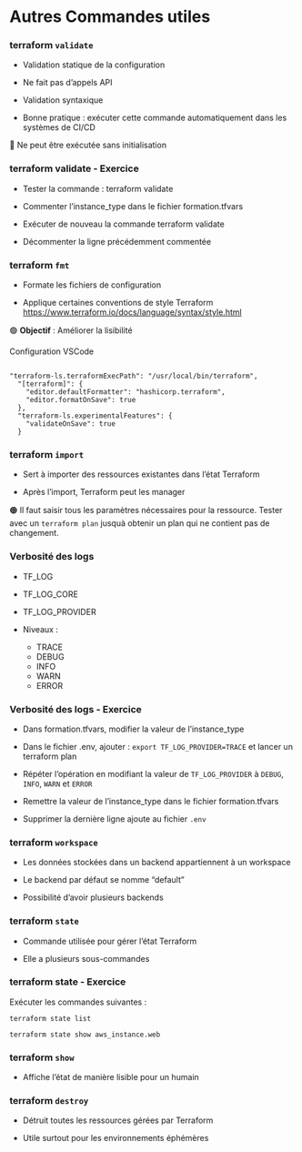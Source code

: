 

# Autres Commandes utiles

### terraform `validate`

- Validation statique de la configuration

- Ne fait pas d’appels API

- Validation syntaxique

- Bonne pratique : exécuter cette commande automatiquement dans les systèmes de CI/CD

🔴 Ne peut être exécutée sans initialisation


### terraform validate - Exercice

- Tester la commande :  terraform validate

- Commenter l’instance_type dans le fichier formation.tfvars

- Exécuter de nouveau la commande terraform validate

- Décommenter la ligne précédemment commentée 


### terraform `fmt`


- Formate les fichiers de configuration

- Applique certaines conventions de style Terraform https://www.terraform.io/docs/language/syntax/style.html 


🟢  **Objectif** : Améliorer la lisibilité 


Configuration VSCode 

~~~~~~~~~~~~~~~~~~~~~~~~~~~~~~~~~~~~~~~~~~ {.json}

"terraform-ls.terraformExecPath": "/usr/local/bin/terraform",
  "[terraform]": {
    "editor.defaultFormatter": "hashicorp.terraform",
    "editor.formatOnSave": true
  },
  "terraform-ls.experimentalFeatures": {
    "validateOnSave": true
  }

~~~~~~~~~~~~~~~~~~~~~~~~~~~~~~~~~~~~~~~~~~


### terraform `import`

- Sert à importer des ressources existantes dans l’état Terraform

- Après l’import, Terraform peut les manager

🟠 Il faut saisir tous les paramètres nécessaires pour la ressource. Tester avec un `terraform plan` jusquà obtenir un plan qui ne contient pas de changement.


### Verbosité des logs


- TF_LOG

- TF_LOG_CORE

- TF_LOG_PROVIDER

- Niveaux :
    - TRACE
    - DEBUG
    - INFO
    - WARN
    - ERROR


### Verbosité des logs - Exercice

- Dans formation.tfvars, modifier la valeur de l’instance_type

- Dans le fichier .env, ajouter :  `export TF_LOG_PROVIDER=TRACE` et lancer un terraform plan

- Répéter l’opération en modifiant la valeur de `TF_LOG_PROVIDER` à `DEBUG`, `INFO`, `WARN` et `ERROR`

- Remettre la valeur de l’instance_type dans le fichier formation.tfvars

- Supprimer la dernière ligne ajoute au fichier `.env`


### terraform `workspace`

- Les données stockées dans un backend appartiennent à un workspace

- Le backend par défaut se nomme “default”

- Possibilité d’avoir plusieurs backends 


### terraform `state`

- Commande utilisée pour gérer l’état Terraform

- Elle a plusieurs sous-commandes


### terraform state - Exercice

Exécuter les commandes suivantes :

`terraform state list`

`terraform state show aws_instance.web`


### terraform `show`

- Affiche l’état de manière lisible pour un humain


### terraform `destroy`

- Détruit toutes les ressources gérées par Terraform

- Utile surtout pour les environnements éphémères 


